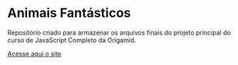 # Animais Fantásticos

Repositório criado para armazenar os arquivos finais do projeto principal do curso de JavaScript Completo da Origamid.

[Acesse aqui o site](https://glaubercsouza.github.io/origamid-javascript-projetos/)

